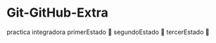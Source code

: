 # Git-GitHub-Extra
practica integradora 
primerEstado :jack_o_lantern:
segundoEstado :balloon:
tercerEstado :confetti_ball: